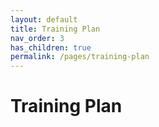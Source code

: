 ```yaml
---
layout: default
title: Training Plan
nav_order: 3
has_children: true
permalink: /pages/training-plan
---
```


# Training Plan

